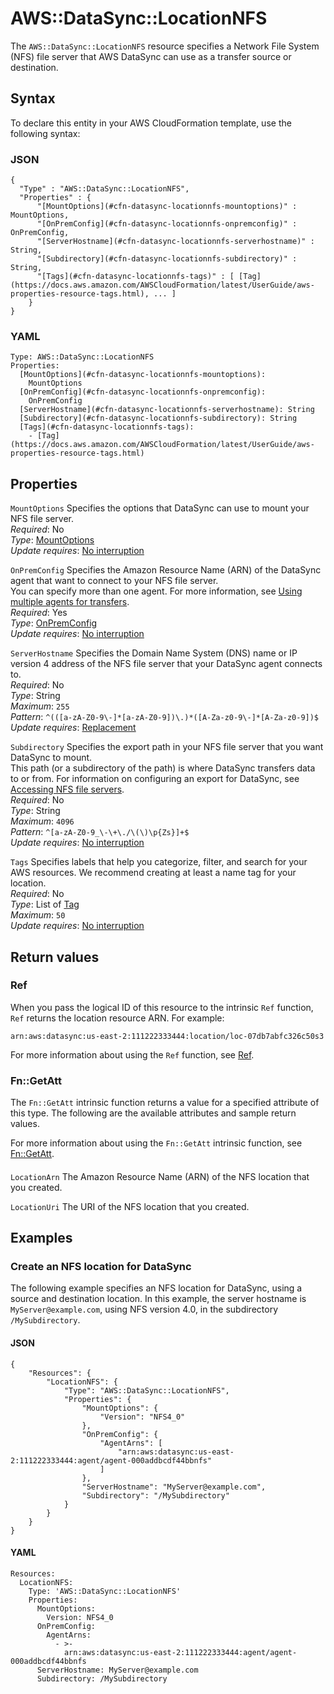 # AWS::DataSync::LocationNFS<a name="aws-resource-datasync-locationnfs"></a>

The `AWS::DataSync::LocationNFS` resource specifies a Network File System \(NFS\) file server that AWS DataSync can use as a transfer source or destination\.

## Syntax<a name="aws-resource-datasync-locationnfs-syntax"></a>

To declare this entity in your AWS CloudFormation template, use the following syntax:

### JSON<a name="aws-resource-datasync-locationnfs-syntax.json"></a>

```
{
  "Type" : "AWS::DataSync::LocationNFS",
  "Properties" : {
      "[MountOptions](#cfn-datasync-locationnfs-mountoptions)" : MountOptions,
      "[OnPremConfig](#cfn-datasync-locationnfs-onpremconfig)" : OnPremConfig,
      "[ServerHostname](#cfn-datasync-locationnfs-serverhostname)" : String,
      "[Subdirectory](#cfn-datasync-locationnfs-subdirectory)" : String,
      "[Tags](#cfn-datasync-locationnfs-tags)" : [ [Tag](https://docs.aws.amazon.com/AWSCloudFormation/latest/UserGuide/aws-properties-resource-tags.html), ... ]
    }
}
```

### YAML<a name="aws-resource-datasync-locationnfs-syntax.yaml"></a>

```
Type: AWS::DataSync::LocationNFS
Properties: 
  [MountOptions](#cfn-datasync-locationnfs-mountoptions): 
    MountOptions
  [OnPremConfig](#cfn-datasync-locationnfs-onpremconfig): 
    OnPremConfig
  [ServerHostname](#cfn-datasync-locationnfs-serverhostname): String
  [Subdirectory](#cfn-datasync-locationnfs-subdirectory): String
  [Tags](#cfn-datasync-locationnfs-tags): 
    - [Tag](https://docs.aws.amazon.com/AWSCloudFormation/latest/UserGuide/aws-properties-resource-tags.html)
```

## Properties<a name="aws-resource-datasync-locationnfs-properties"></a>

`MountOptions`  <a name="cfn-datasync-locationnfs-mountoptions"></a>
Specifies the options that DataSync can use to mount your NFS file server\.  
*Required*: No  
*Type*: [MountOptions](aws-properties-datasync-locationnfs-mountoptions.md)  
*Update requires*: [No interruption](https://docs.aws.amazon.com/AWSCloudFormation/latest/UserGuide/using-cfn-updating-stacks-update-behaviors.html#update-no-interrupt)

`OnPremConfig`  <a name="cfn-datasync-locationnfs-onpremconfig"></a>
Specifies the Amazon Resource Name \(ARN\) of the DataSync agent that want to connect to your NFS file server\.  
You can specify more than one agent\. For more information, see [Using multiple agents for transfers](https://docs.aws.amazon.com/datasync/latest/userguide/multiple-agents.html)\.  
*Required*: Yes  
*Type*: [OnPremConfig](aws-properties-datasync-locationnfs-onpremconfig.md)  
*Update requires*: [No interruption](https://docs.aws.amazon.com/AWSCloudFormation/latest/UserGuide/using-cfn-updating-stacks-update-behaviors.html#update-no-interrupt)

`ServerHostname`  <a name="cfn-datasync-locationnfs-serverhostname"></a>
Specifies the Domain Name System \(DNS\) name or IP version 4 address of the NFS file server that your DataSync agent connects to\.  
*Required*: No  
*Type*: String  
*Maximum*: `255`  
*Pattern*: `^(([a-zA-Z0-9\-]*[a-zA-Z0-9])\.)*([A-Za-z0-9\-]*[A-Za-z0-9])$`  
*Update requires*: [Replacement](https://docs.aws.amazon.com/AWSCloudFormation/latest/UserGuide/using-cfn-updating-stacks-update-behaviors.html#update-replacement)

`Subdirectory`  <a name="cfn-datasync-locationnfs-subdirectory"></a>
Specifies the export path in your NFS file server that you want DataSync to mount\.  
This path \(or a subdirectory of the path\) is where DataSync transfers data to or from\. For information on configuring an export for DataSync, see [Accessing NFS file servers](https://docs.aws.amazon.com/datasync/latest/userguide/create-nfs-location.html#accessing-nfs)\.  
*Required*: No  
*Type*: String  
*Maximum*: `4096`  
*Pattern*: `^[a-zA-Z0-9_\-\+\./\(\)\p{Zs}]+$`  
*Update requires*: [No interruption](https://docs.aws.amazon.com/AWSCloudFormation/latest/UserGuide/using-cfn-updating-stacks-update-behaviors.html#update-no-interrupt)

`Tags`  <a name="cfn-datasync-locationnfs-tags"></a>
Specifies labels that help you categorize, filter, and search for your AWS resources\. We recommend creating at least a name tag for your location\.  
*Required*: No  
*Type*: List of [Tag](https://docs.aws.amazon.com/AWSCloudFormation/latest/UserGuide/aws-properties-resource-tags.html)  
*Maximum*: `50`  
*Update requires*: [No interruption](https://docs.aws.amazon.com/AWSCloudFormation/latest/UserGuide/using-cfn-updating-stacks-update-behaviors.html#update-no-interrupt)

## Return values<a name="aws-resource-datasync-locationnfs-return-values"></a>

### Ref<a name="aws-resource-datasync-locationnfs-return-values-ref"></a>

When you pass the logical ID of this resource to the intrinsic `Ref` function, `Ref` returns the location resource ARN\. For example:

`arn:aws:datasync:us-east-2:111222333444:location/loc-07db7abfc326c50s3`

For more information about using the `Ref` function, see [Ref](https://docs.aws.amazon.com/AWSCloudFormation/latest/UserGuide/intrinsic-function-reference-ref.html)\.

### Fn::GetAtt<a name="aws-resource-datasync-locationnfs-return-values-fn--getatt"></a>

The `Fn::GetAtt` intrinsic function returns a value for a specified attribute of this type\. The following are the available attributes and sample return values\.

For more information about using the `Fn::GetAtt` intrinsic function, see [Fn::GetAtt](https://docs.aws.amazon.com/AWSCloudFormation/latest/UserGuide/intrinsic-function-reference-getatt.html)\.

#### <a name="aws-resource-datasync-locationnfs-return-values-fn--getatt-fn--getatt"></a>

`LocationArn`  <a name="LocationArn-fn::getatt"></a>
The Amazon Resource Name \(ARN\) of the NFS location that you created\.

`LocationUri`  <a name="LocationUri-fn::getatt"></a>
The URI of the NFS location that you created\.

## Examples<a name="aws-resource-datasync-locationnfs--examples"></a>



### Create an NFS location for DataSync<a name="aws-resource-datasync-locationnfs--examples--Create_an_NFS_location_for_DataSync"></a>

The following example specifies an NFS location for DataSync, using a source and destination location\. In this example, the server hostname is `MyServer@example.com`, using NFS version 4\.0, in the subdirectory `/MySubdirectory`\. 

#### JSON<a name="aws-resource-datasync-locationnfs--examples--Create_an_NFS_location_for_DataSync--json"></a>

```
{
    "Resources": {
        "LocationNFS": {
            "Type": "AWS::DataSync::LocationNFS",
            "Properties": {
                "MountOptions": {
                    "Version": "NFS4_0"
                },
                "OnPremConfig": {
                    "AgentArns": [
                        "arn:aws:datasync:us-east-2:111222333444:agent/agent-000addbcdf44bbnfs"
                    ]
                },
                "ServerHostname": "MyServer@example.com",
                "Subdirectory": "/MySubdirectory"
            }
        }
    }
}
```

#### YAML<a name="aws-resource-datasync-locationnfs--examples--Create_an_NFS_location_for_DataSync--yaml"></a>

```
Resources:
  LocationNFS:
    Type: 'AWS::DataSync::LocationNFS'
    Properties:
      MountOptions:
        Version: NFS4_0
      OnPremConfig:
        AgentArns:
          - >-
            arn:aws:datasync:us-east-2:111222333444:agent/agent-000addbcdf44bbnfs
      ServerHostname: MyServer@example.com
      Subdirectory: /MySubdirectory
```